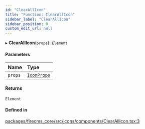 ```yaml
---
id: "ClearAllIcon"
title: "Function: ClearAllIcon"
sidebar_label: "ClearAllIcon"
sidebar_position: 0
custom_edit_url: null
---
```


▸ **ClearAllIcon**(`props`): `Element`

#### Parameters

| Name | Type |
| :------ | :------ |
| `props` | [`IconProps`](../types/IconProps.md) |

#### Returns

`Element`

#### Defined in

[packages/firecms_core/src/icons/components/ClearAllIcon.tsx:3](https://github.com/FireCMSco/firecms/blob/d45f3739/packages/firecms_core/src/icons/components/ClearAllIcon.tsx#L3)
